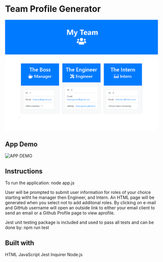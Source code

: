 # Team Profile Generator

![APP SCREENSHOT](./Assets/tpg2.png)

## App Demo

![APP DEMO](./Assets/TPG.gif)

## Instructions

To run the application:
  node app.js

User will be prompted to submit user information for roles of your choice starting witht he manager then Engineer, and Intern. An HTML page will be generated when you select not to add additonal roles. By clicking on e-mail and GitHub username will open an outside link to either your email client to send an email or a Github Profile page to view aprofile. 

Jest unit testing package is included and used to pass all tests and can be done by:
  npm run test

## Built with

HTML 
JavaScript 
Jest 
Inquirer 
Node.js
